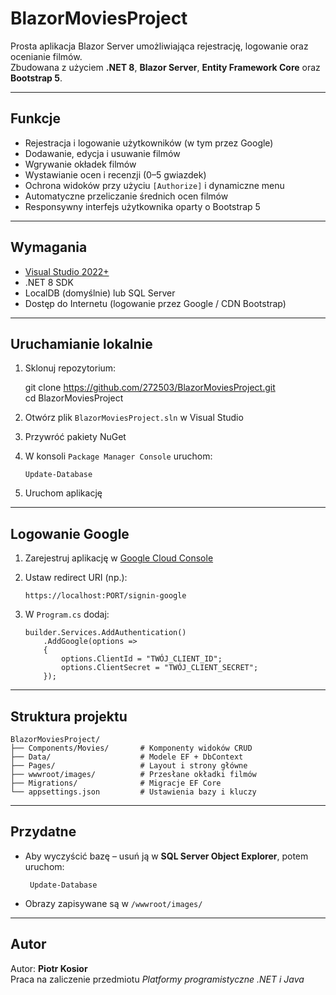 # BlazorMoviesProject

Prosta aplikacja Blazor Server umożliwiająca rejestrację, logowanie oraz ocenianie filmów.  
Zbudowana z użyciem **.NET 8**, **Blazor Server**, **Entity Framework Core** oraz **Bootstrap 5**.

---

## Funkcje

- Rejestracja i logowanie użytkowników (w tym przez Google)
- Dodawanie, edycja i usuwanie filmów
- Wgrywanie okładek filmów
- Wystawianie ocen i recenzji (0–5 gwiazdek)
- Ochrona widoków przy użyciu `[Authorize]` i dynamiczne menu
- Automatyczne przeliczanie średnich ocen filmów
- Responsywny interfejs użytkownika oparty o Bootstrap 5

---

## Wymagania

- [Visual Studio 2022+](https://visualstudio.microsoft.com/vs/)
- .NET 8 SDK  
- LocalDB (domyślnie) lub SQL Server  
- Dostęp do Internetu (logowanie przez Google / CDN Bootstrap)

---

## Uruchamianie lokalnie

1. Sklonuj repozytorium:

    git clone https://github.com/272503/BlazorMoviesProject.git  
    cd BlazorMoviesProject

2. Otwórz plik `BlazorMoviesProject.sln` w Visual Studio

3. Przywróć pakiety NuGet

4. W konsoli `Package Manager Console` uruchom:

       Update-Database

5. Uruchom aplikację

---

## Logowanie Google

1. Zarejestruj aplikację w [Google Cloud Console](https://console.cloud.google.com/apis/credentials)

2. Ustaw redirect URI (np.):

       https://localhost:PORT/signin-google

3. W `Program.cs` dodaj:

       builder.Services.AddAuthentication()
           .AddGoogle(options =>
           {
               options.ClientId = "TWÓJ_CLIENT_ID";
               options.ClientSecret = "TWÓJ_CLIENT_SECRET";
           });

---

## Struktura projektu

    BlazorMoviesProject/
    ├── Components/Movies/       # Komponenty widoków CRUD
    ├── Data/                    # Modele EF + DbContext
    ├── Pages/                   # Layout i strony główne
    ├── wwwroot/images/          # Przesłane okładki filmów
    ├── Migrations/              # Migracje EF Core
    └── appsettings.json         # Ustawienia bazy i kluczy

---

## Przydatne

- Aby wyczyścić bazę – usuń ją w **SQL Server Object Explorer**, potem uruchom:

       Update-Database

- Obrazy zapisywane są w `/wwwroot/images/`

---

## Autor

Autor: **Piotr Kosior**  
Praca na zaliczenie przedmiotu *Platformy programistyczne .NET i Java*
